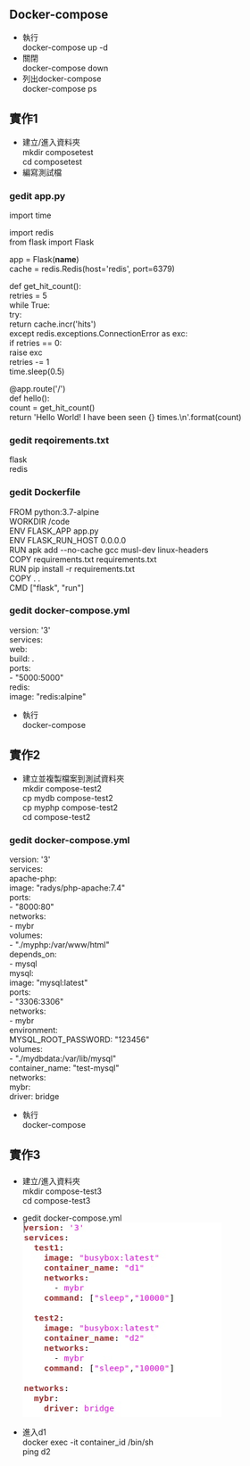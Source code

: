 ## Docker-compose  
* 執行  
docker-compose up -d  
* 關閉  
docker-compose down  
* 列出docker-compose  
docker-compose ps  

## 實作1  
* 建立/進入資料夾  
mkdir composetest  
cd composetest  
* 編寫測試檔  
### gedit app.py  

import time  

import redis  
from flask import Flask  

app = Flask(__name__)  
cache = redis.Redis(host='redis', port=6379)  


def get_hit_count():  
    retries = 5  
    while True:  
        try:  
            return cache.incr('hits')  
        except redis.exceptions.ConnectionError as exc:  
            if retries == 0:  
                raise exc  
            retries -= 1  
            time.sleep(0.5)  


@app.route('/')  
def hello():  
    count = get_hit_count()  
    return 'Hello World! I have been seen {} times.\n'.format(count)  

### gedit reqoirements.txt  

flask   
redis  
  
### gedit Dockerfile  

FROM python:3.7-alpine     
WORKDIR /code   
ENV FLASK_APP app.py   
ENV FLASK_RUN_HOST 0.0.0.0    
RUN apk add --no-cache gcc musl-dev linux-headers    
COPY requirements.txt requirements.txt               
RUN pip install -r requirements.txt     
COPY . .  
CMD ["flask", "run"]  

### gedit docker-compose.yml  

version: '3'  
services:  
  web:  
    build: .      
    ports:  
     - "5000:5000"  
  redis:       
    image: "redis:alpine"  

* 執行  
docker-compose   

## 實作2  
* 建立並複製檔案到測試資料夾  
mkdir compose-test2  
cp mydb compose-test2  
cp myphp compose-test2  
cd compose-test2  

### gedit docker-compose.yml  

version: '3'  
services:  
  apache-php:     
    image: "radys/php-apache:7.4"  
    ports:  
      - "8000:80"  
    networks:  
      - mybr  
    volumes:  
      - "./myphp:/var/www/html"  
    depends_on:       
      - mysql  
  mysql:  
    image: "mysql:latest"  
    ports:  
      - "3306:3306"  
    networks:  
      - mybr  
    environment:    
      MYSQL_ROOT_PASSWORD: "123456"  
    volumes:  
      - "./mydbdata:/var/lib/mysql"  
    container_name: "test-mysql"  
networks:      
  mybr:  
    driver: bridge   
* 執行  
docker-compose  

## 實作3  
###   

* 建立/進入資料夾  
mkdir compose-test3  
cd compose-test3  

* gedit docker-compose.yml  
![image](https://github.com/sleepy9487/Linux-docker-note/blob/master/images/11-16.jpg)  
*  進入d1  
docker exec -it container_id /bin/sh  
ping d2  
